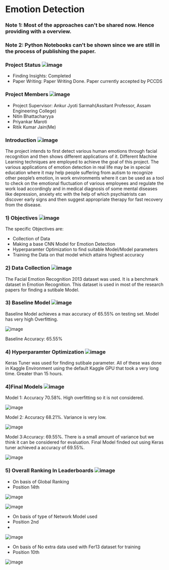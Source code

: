 # Emotion Detection 

### Note 1: Most of the approaches can't be shared now. Hence providing with a overview.
### Note 2: Python Notebooks can't be shown since we are still in the process of publishing the paper.

### Project Status ![image](https://user-images.githubusercontent.com/69076815/148382182-c43da7f7-6f46-4562-9d6e-db3aa9deb700.png)
- Finding Insights: Completed
- Paper Writing: Paper Writing Done. Paper currently accepted by PCCDS

### Project Members ![image](https://user-images.githubusercontent.com/69076815/148382182-c43da7f7-6f46-4562-9d6e-db3aa9deb700.png)
- Project Supervisor: Ankur Jyoti Sarmah(Assitant Professor, Assam Engineering College)
- Nitin Bhattacharyya
- Priyankar Maroti
- Ritik Kumar Jain(Me)


### Introduction  ![image](https://user-images.githubusercontent.com/69076815/148382182-c43da7f7-6f46-4562-9d6e-db3aa9deb700.png)
The project intends to first detect various human emotions through facial recognition and then shows different applications of it. Different Machine Learning techniques are employed to achieve the goal of this project. The various applications of emotion detection in real life may be in special education where it may help people suffering from autism to recognize other people’s emotion, in work environments where it can be used as a tool to check on the emotional fluctuation of various employees and regulate the work load accordingly and in medical diagnosis of some mental diseases like depression, anxiety etc with the help of which psychiatrists can discover early signs and then suggest appropriate therapy for fast recovery from the disease.



### 1) Objectives ![image](https://user-images.githubusercontent.com/69076815/148382182-c43da7f7-6f46-4562-9d6e-db3aa9deb700.png)
The specific Objectives are: 
- Collection of Data
- Making a base CNN Model for Emotion Detection
- Hyperparamter Optimization to find suitable Model/Model parameters
- Training the Data on that model which attains highest accuracy

### 2) Data Collection ![image](https://user-images.githubusercontent.com/69076815/148382182-c43da7f7-6f46-4562-9d6e-db3aa9deb700.png)
The Facial Emotion Recognition 2013 dataset was used. It is a benchmark dataset in Emotion Recognition. This dataset is used in most of the research papers for finding a sutibale Model.

### 3) Baseline Model ![image](https://user-images.githubusercontent.com/69076815/148382182-c43da7f7-6f46-4562-9d6e-db3aa9deb700.png)
Baseline Model achieves a max accuracy of 65.55% on testing set. Model has very high Overfitting.

![image](https://user-images.githubusercontent.com/69076815/176212863-f2bdd93d-b201-4f35-b4f3-80a9d84c71c2.png)

Baseline Accuracy: 65.55%

### 4) Hyperparamter Optimization ![image](https://user-images.githubusercontent.com/69076815/148382182-c43da7f7-6f46-4562-9d6e-db3aa9deb700.png)
Keras Tuner was used for finding sutibale parameter. All of these was done in Kaggle Environment using the default Kaggle GPU that took a very long time. Greater than 15 hours.


### 4)Final Models ![image](https://user-images.githubusercontent.com/69076815/148382182-c43da7f7-6f46-4562-9d6e-db3aa9deb700.png)
Model 1: Accuracy 70.58%. High overfitting so it is not considered.

![image](https://user-images.githubusercontent.com/69076815/176213097-792994b9-cfd2-45d5-ac69-3fdd993c1ae4.png)

Model 2: Accuracy 68.21%. Variance is very low.

![image](https://user-images.githubusercontent.com/69076815/176213285-8b0a1624-22fa-4705-99bd-3957c69a7830.png)

Model 3:Accuracy: 69.55%. There is a small amount of variance but we think it can be considered for evaluation.
Final Model finded out using Keras tuner achieved a accuracy of 69.55%. 

![image](https://user-images.githubusercontent.com/69076815/176213422-afd1e709-533a-4f9c-a9e9-1187b1897664.png)



### 5) Overall Ranking In Leaderboards ![image](https://user-images.githubusercontent.com/69076815/148382182-c43da7f7-6f46-4562-9d6e-db3aa9deb700.png)

- On basis of Global Ranking
- Position 14th

![image](https://user-images.githubusercontent.com/69076815/176214093-e328aefd-39a0-40a3-b047-068311743caf.png)

![image](https://user-images.githubusercontent.com/69076815/176214136-be6dd3a3-f2ce-4197-a6f4-257a4646face.png)


- On basis of type of Network Model used
- Position 2nd
-
![image](https://user-images.githubusercontent.com/69076815/176214253-ba4f6343-17fc-49be-8937-082f3b739527.png)


- On basis of No extra data  used with Fer13 dataset for training 
- Position 10th

![image](https://user-images.githubusercontent.com/69076815/176214383-9c05db36-b27d-4eab-b7fe-2d972896e392.png)




